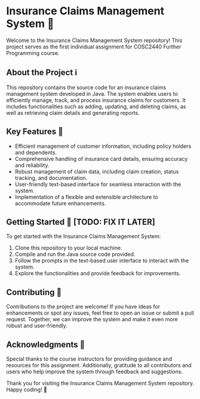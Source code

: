 # Insurance Claims Management System 🏥

Welcome to the Insurance Claims Management System repository! This project serves as the first individual assignment for COSC2440 Further Programming course.

## About the Project ℹ️

This repository contains the source code for an insurance claims management system developed in Java. The system enables users to efficiently manage, track, and process insurance claims for customers. It includes functionalities such as adding, updating, and deleting claims, as well as retrieving claim details and generating reports.

## Key Features 🔑

- Efficient management of customer information, including policy holders and dependents.
- Comprehensive handling of insurance card details, ensuring accuracy and reliability.
- Robust management of claim data, including claim creation, status tracking, and documentation.
- User-friendly text-based interface for seamless interaction with the system.
- Implementation of a flexible and extensible architecture to accommodate future enhancements.

## Getting Started 🚀 [TODO: FIX IT LATER]

To get started with the Insurance Claims Management System:
1. Clone this repository to your local machine.
2. Compile and run the Java source code provided.
3. Follow the prompts in the text-based user interface to interact with the system.
4. Explore the functionalities and provide feedback for improvements.

## Contributing 🤝

Contributions to the project are welcome! If you have ideas for enhancements or spot any issues, feel free to open an issue or submit a pull request. Together, we can improve the system and make it even more robust and user-friendly.

## Acknowledgments 🙏

Special thanks to the course instructors for providing guidance and resources for this assignment. Additionally, gratitude to all contributors and users who help improve the system through feedback and suggestions.

Thank you for visiting the Insurance Claims Management System repository. Happy coding! 🎉
